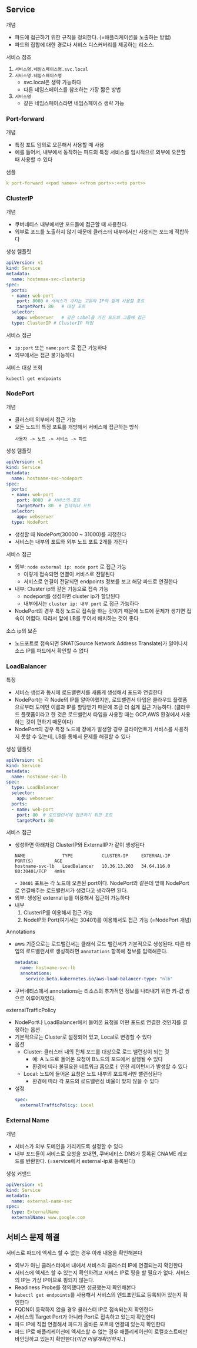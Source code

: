 ## Service
개념
- 파드에 접근하기 위한 규칙을 정의한다. (=애플리케이션을 노출하는 방법)
- 파드의 집합에 대한 경로나 서비스 디스커버리를 제공하는 리소스.

서비스 참조
1. `서비스명.네임스페이스명.svc.local`
2. `서비스명.네임스페이스명`
   - svc.local은 생략 가능하다
   - 다른 네임스페이스를 참조하는 가장 짧은 방법
3. `서비스명`
   - 같은 네임스페이스라면 네임스페이스 생략 가능

### Port-forward
개념
- 특정 포트 임의로 오픈해서 사용할 때 사용
- 예를 들어서, 내부에서 동작하는 파드의 특정 서비스를 임시적으로 외부에 오픈할 때 사용할 수 있다

샘플
```yaml
k port-forward <<pod name>> <<from port>>:<<to port>>
```

### ClusterIP
개념
- 쿠버네티스 내부에서만 포드들에 접근할 때 사용한다.
- 외부로 포드를 노출하지 않기 때문에 클러스터 내부에서만 사용되는 포드에 적합하다

생성 템플릿 
```yaml
apiVersion: v1
kind: Service
metadata: 
  name: hostnmae-svc-clusterip
spec:
  ports:
  - name: web-port
    port: 8080 # 서비스가 가지는 고유와 IP와 함께 사용할 포트
    targetPort: 80   # 대상 포트
  selector:
    app: webserver   # 같은 Label을 가진 포드의 그룹에 접근
  type: ClusterIP # ClusterIP 타입
```

서비스 접근
- `ip:port` 또는 `name:port` 로 접근 가능하다
- 외부에서는 접근 불가능하다

서비스 대상 조회
```
kubectl get endpoints
```

### NodePort
개념
- 클러스터 외부에서 접근 가능
- 모든 노드의 특정 포트를 개방해서 서비스에 접근하는 방식
   ```
   사용자 -> 노드 -> 서비스 -> 파드
   ```

생성 템플릿
```yaml
apiVersion: v1
kind: Service
metadata: 
  name: hostname-svc-nodeport
spec:
  ports:
  - name: web-port
    port: 8080  # 서비스의 포트
    targetPort: 80  # 컨테이너 포트
  selector: 
    app: webserver
  type: NodePort
```
- 생성할 때 NodePort(30000 ~ 31000)를 지정한다
- 서비스는 내부의 포트와 외부 노드 포트 2개를 가진다

서비스 접근
- 외부: `node external ip: node port` 로 접근 가능
   - 이렇게 접속되면 연결이 서비스로 전달된다
   - 서비스로 연결이 전달되면 endpoints 정보를 보고 해당 파드로 연결한다
- 내부: Cluster ip와 같은 기능으로 접속 가능
   - nodeport를 생성하면 cluster ip가 할당된다
   - 내부에서는 `cluster ip: 내부 port` 로 접근 가능하다
- NodePort의 경우 특정 노드로 접속을 하는 것이기 때문에 노드에 문제가 생기면 접속이 어렵다. 따라서 앞에 LB를 두어서 배치하는 것이 좋다

소스 ip의 보존
- 노드포트로 접속되면 SNAT(Source Network Address Translate)가 일어나서 소스 IP를 파드에서 확인할 수 없다


### LoadBalancer
특징
- 서비스 생성과 동시에 로드밸런서를 새롭게 생성해서 포드와 연결한다
- NodePort는 각 Node의 IP를 알아야했지만, 로드밸런서 타입은 클라우드 플랫폼으로부터 도메인 이름과 IP를 할당받기 때문에 조금 더 쉽게 접근 가능하다. (클라우드 플랫폼이라고 한 것은 로드밸런서 타입을 사용할 때는 GCP,AWS 환경에서 사용하는 것이 편하기 때문이다)
- NodePort의 경우 특정 노드에 장애가 발생할 경우 클라이언트가 서비스를 사용하지 못할 수 있는데, LB를 통해서 문제를 해결할 수 있다

생성 템플릿
```yaml
apiVersion: v1
kind: Service
metadata:
  name: hostname-svc-lb
spec:
  type: LoadBalancer
  selector:
    app: webserver
  ports:
  - name: web-port
    port: 80  # 로드밸런서에 접근하기 위한 포트
    targetPort: 80
```

서비스 접근
- 생성하면 아래처럼 ClusterIP와 ExternalIP가 같이 생성된다
   ```
   NAME              TYPE           CLUSTER-IP     EXTERNAL-IP   PORT(S)        AGE
   hostname-svc-lb   LoadBalancer   10.36.13.203   34.64.116.0   80:30401/TCP   4m9s
   ```
   -` 30401` 포트는 각 노드에 오픈된 port이다. NodePort와 같은데 앞에 NodePort로 연결해주는 로드밸런서가 생겼다고 생각하면 된다. 
- 외부: 생성된 external ip를 이용해서 접근이 가능하다
- 내부
   1. ClusterIP를 이용해서 접근 가능
   2. NodeIP와 Port(여기서는 30401)를 이용해서도 접근 가능 (=NodePort 개념)

Annotations
- aws 기준으로는 로드밸런서는 클래식 로드 밸런서가 기본적으로 생성된다. 다른 타입의 로드밸런서로 생성하려면 `annotations` 항목에 정보를 입력해준다.
  ```yaml
  metadata:
    name: hostname-svc-lb
    annotations:
      service.beta.kubernetes.io/aws-load-balancer-type: "nlb"
  ```
- 쿠버네티스에서 annotations는 리소스의 추가적인 정보를 나타내기 위한 키-값 쌍으로 이루어져있다. 

externalTrafficPolicy
- NodePort나 LoadBalancer에서 들어온 요청을 어떤 포드로 연결한 것인지를 결정하는 옵션
- 기본적으로는 Cluster로 설정되어 있고, Local로 변경할 수 있다
- 옵션
   - Cluster: 클러스터 내의 전체 포드를 대상으로 로드 밸런싱이 되는 것
      - 예: A 노드로 들어온 요청이 B노드의 포드에서 실행될 수 있다
      - 환경에 따라 불필요한 네트워크 홉으로ㅓ 인한 레이턴시가 발생할 수 있다
   - Local: 노드에 들어온 요청은 노드 내부의 포드에서만 밸런싱된다
      - 환경에 따라 각 포드의 로드밸런싱 비율이 맞지 않을 수 있다
- 설정
   ```yaml
   spec:
     externalTrafficPolicy: Local
   ```
### External Name
개념
- 서비스가 외부 도메인을 가리키도록 설정할 수 있다
- 내부 포드들이 서비스로 요청을 보내면, 쿠버네티스 DNS가 등록된 CNAME 레코드를 반환한다. (=service에서 external-ip로 등록된다)

생성 커맨드
```yaml
apiVersion: v1
kind: Service
metadata:
  name: external-name-svc
spec:
  type: ExternalName
  externalName: www.google.com
```

## 서비스 문제 해결
서비스로 파드에 엑세스 할 수 없는 경우 아래 내용을 확인해본다
- 외부가 아닌 클러스터에서 내에서 서비스의 클러스터 IP에 연결되는지 확인한다
- 서비스에 엑세스 할 수 있는지 확인하려고 서비스 IP로 핑을 할 필요가 없다. 서비스의 IP는 가상 IP이므로 핑되지 않는다. 
- Readiness Probe를 정의했다면 성공했는지 확인해본다
- `kubectl get endpoints`를 사용해서 서비스의 엔드포인트로 등록되어 있는지 확인한다
- FQDN이 동작하지 않을 경우 클러스터 IP로 접속되는지 확인한다
- 서비스의 Target Port가 아니라 Port로 접속하고 있는지 확인한다
- 파드 IP에 직접 연결해서 파드가 올바른 포트에 연결돼 있는지 확인한다
- 파드 IP로 애플리케이션에 엑세스할 수 없는 경우 애플리케이션이 로컬호스트에만 바인딩하고 있는지 확인한다(_이건 어떻게확인하지.._)